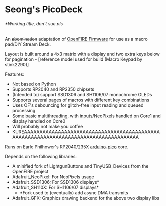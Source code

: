 # Seong's PicoDeck
###### *Working title, don't sue pls
An ~~abomination~~ adaptation of [OpenFIRE Firmware](https://github.com/TeamOpenFIRE/OpenFIRE-Firmware) for use as a macro pad/DIY Stream Deck.

Layout is built around a 4x3 matrix with a display and two extra keys below for pagination - [reference model used for build (Macro Keypad by stink2290)]

Features:
 - Not based on Python
 - Supports RP2040 and RP2350 chipsets
 - (Intended to) support SSD1306 and SH1106/07 monochrome OLEDs
 - Supports several pages of macros with different key combinations
 - Uses OF's debouncing for glitch-free input reading and queued processing
 - Some basic multithreading, with inputs/NeoPixels handled on Core1 and display handled on Core0
 - Will probably not make you coffee
 - KUREAAAAAAAAAAAAAAAAAAAAAAAAAAAAAAAAAAAAAAAAAAAAAAAAAAAAAAAAAAAAAAAAAAAAAAAAAAAAAAAAAAAAA

Runs on Earle Philhower's RP2040/235X [arduino-pico](https://github.com/earlephilhower/arduino-pico) core.

Depends on the following libraries:
 - A minified fork of LightgunButtons and TinyUSB_Devices from the OpenFIRE project
 - Adafruit_NeoPixel: For NeoPixels usage
 - Adafruit_SSD1306: For SSD1306 displays*
 - Adafruit_SH110X: For SH1106/07 displays*
   - *Fork used to (eventually) add async DMA transmits
 - Adafruit_GFX: Graphics drawing backend for the above two display libs
